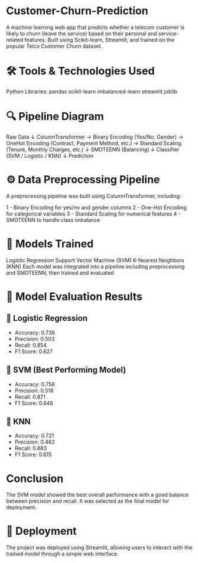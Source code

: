 # Customer-Churn-Prediction
A machine learning web app that predicts whether a telecom customer is likely to churn (leave the service) based on their personal and service-related features. Built using Scikit-learn, Streamlit, and trained on the popular Telco Customer Churn dataset.

# 🛠️ Tools & Technologies Used
Python
Libraries:
  pandas
  scikit-learn
  imbalanced-learn
  streamlit
  joblib
  
# 🔍 Pipeline Diagram
Raw Data
   ↓
ColumnTransformer
   → Binary Encoding (Yes/No, Gender)
   → OneHot Encoding (Contract, Payment Method, etc.)
   → Standard Scaling (Tenure, Monthly Charges, etc.)
   ↓
SMOTEENN (Balancing)
   ↓
Classifier (SVM / Logistic / KNN)
   ↓
Prediction

# ⚙️ Data Preprocessing Pipeline
A preprocessing pipeline was built using ColumnTransformer, including:

1 - Binary Encoding for yes/no and gender columns
2 - One-Hot Encoding for categorical variables
3 - Standard Scaling for numerical features
4 - SMOTEENN to handle class imbalance

# 🤖 Models Trained
Logistic Regression
Support Vector Machine (SVM)
K-Nearest Neighbors (KNN)
Each model was integrated into a pipeline including preprocessing and SMOTEENN, then trained and evaluated

# 🧪 Model Evaluation Results
## 🔹 Logistic Regression
  - Accuracy: 0.736
  - Precision: 0.503
  - Recall: 0.854
  - F1 Score: 0.627

## 🔹 SVM (Best Performing Model)
  - Accuracy: 0.758
  - Precision: 0.518
  - Recall: 0.871
  - F1 Score: 0.648

## 🔹 KNN
  - Accuracy: 0.721
  - Precision: 0.482
  - Recall: 0.883
  - F1 Score: 0.615

# Conclusion
The SVM model showed the best overall performance with a good balance between precision and recall. It was selected as the final model for deployment.

# 🚀 Deployment
The project was deployed using Streamlit, allowing users to interact with the trained model through a simple web interface.
